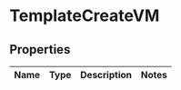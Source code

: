 

# TemplateCreateVM


## Properties

| Name | Type | Description | Notes |
|------------ | ------------- | ------------- | -------------|



